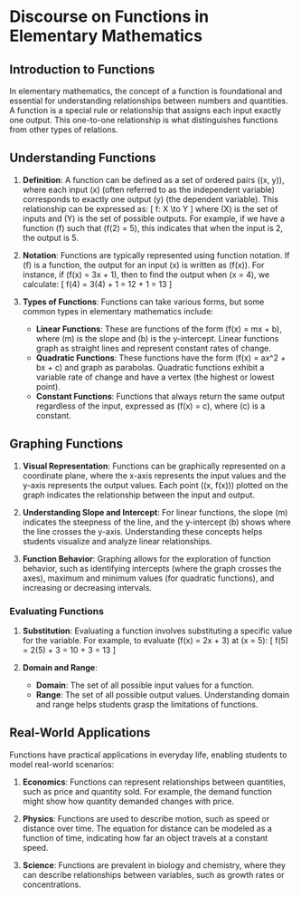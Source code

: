 # Discourse on Functions in Elementary Mathematics

## **Introduction to Functions**

In elementary mathematics, the concept of a function is foundational and essential for understanding relationships between numbers and quantities. A function is a special rule or relationship that assigns each input exactly one output. This one-to-one relationship is what distinguishes functions from other types of relations.

## **Understanding Functions**

1. **Definition**:
   A function can be defined as a set of ordered pairs \((x, y)\), where each input \(x\) (often referred to as the independent variable) corresponds to exactly one output \(y\) (the dependent variable). This relationship can be expressed as:
   \[
   f: X \to Y
   \]
   where \(X\) is the set of inputs and \(Y\) is the set of possible outputs. For example, if we have a function \(f\) such that \(f(2) = 5\), this indicates that when the input is 2, the output is 5.

2. **Notation**:
   Functions are typically represented using function notation. If \(f\) is a function, the output for an input \(x\) is written as \(f(x)\). For instance, if \(f(x) = 3x + 1\), then to find the output when \(x = 4\), we calculate:
   \[
   f(4) = 3(4) + 1 = 12 + 1 = 13
   \]

3. **Types of Functions**:
   Functions can take various forms, but some common types in elementary mathematics include:
   - **Linear Functions**: These are functions of the form \(f(x) = mx + b\), where \(m\) is the slope and \(b\) is the y-intercept. Linear functions graph as straight lines and represent constant rates of change.
   - **Quadratic Functions**: These functions have the form \(f(x) = ax^2 + bx + c\) and graph as parabolas. Quadratic functions exhibit a variable rate of change and have a vertex (the highest or lowest point).
   - **Constant Functions**: Functions that always return the same output regardless of the input, expressed as \(f(x) = c\), where \(c\) is a constant.


## **Graphing Functions**

1. **Visual Representation**:
   Functions can be graphically represented on a coordinate plane, where the x-axis represents the input values and the y-axis represents the output values. Each point \((x, f(x))\) plotted on the graph indicates the relationship between the input and output.

2. **Understanding Slope and Intercept**:
   For linear functions, the slope \(m\) indicates the steepness of the line, and the y-intercept \(b\) shows where the line crosses the y-axis. Understanding these concepts helps students visualize and analyze linear relationships.

3. **Function Behavior**:
   Graphing allows for the exploration of function behavior, such as identifying intercepts (where the graph crosses the axes), maximum and minimum values (for quadratic functions), and increasing or decreasing intervals.

### **Evaluating Functions**

1. **Substitution**:
   Evaluating a function involves substituting a specific value for the variable. For example, to evaluate \(f(x) = 2x + 3\) at \(x = 5\):
   \[
   f(5) = 2(5) + 3 = 10 + 3 = 13
   \]

2. **Domain and Range**:
   - **Domain**: The set of all possible input values for a function.
   - **Range**: The set of all possible output values. Understanding domain and range helps students grasp the limitations of functions.

## **Real-World Applications**

Functions have practical applications in everyday life, enabling students to model real-world scenarios:

1. **Economics**: Functions can represent relationships between quantities, such as price and quantity sold. For example, the demand function might show how quantity demanded changes with price.
  
2. **Physics**: Functions are used to describe motion, such as speed or distance over time. The equation for distance can be modeled as a function of time, indicating how far an object travels at a constant speed.

3. **Science**: Functions are prevalent in biology and chemistry, where they can describe relationships between variables, such as growth rates or concentrations.